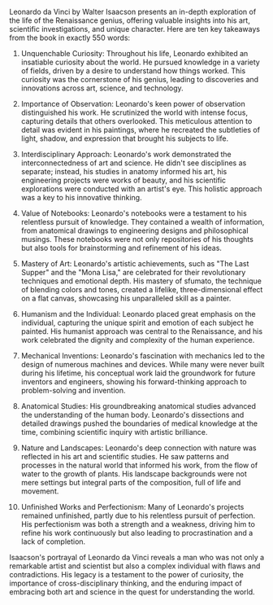 Leonardo da Vinci by Walter Isaacson presents an in-depth exploration of the life of the Renaissance genius, offering valuable insights into his art, scientific investigations, and unique character. Here are ten key takeaways from the book in exactly 550 words:

1. Unquenchable Curiosity:
Throughout his life, Leonardo exhibited an insatiable curiosity about the world. He pursued knowledge in a variety of fields, driven by a desire to understand how things worked. This curiosity was the cornerstone of his genius, leading to discoveries and innovations across art, science, and technology.

2. Importance of Observation:
Leonardo's keen power of observation distinguished his work. He scrutinized the world with intense focus, capturing details that others overlooked. This meticulous attention to detail was evident in his paintings, where he recreated the subtleties of light, shadow, and expression that brought his subjects to life.

3. Interdisciplinary Approach:
Leonardo's work demonstrated the interconnectedness of art and science. He didn't see disciplines as separate; instead, his studies in anatomy informed his art, his engineering projects were works of beauty, and his scientific explorations were conducted with an artist's eye. This holistic approach was a key to his innovative thinking.

4. Value of Notebooks:
Leonardo's notebooks were a testament to his relentless pursuit of knowledge. They contained a wealth of information, from anatomical drawings to engineering designs and philosophical musings. These notebooks were not only repositories of his thoughts but also tools for brainstorming and refinement of his ideas.

5. Mastery of Art:
Leonardo's artistic achievements, such as "The Last Supper" and the "Mona Lisa," are celebrated for their revolutionary techniques and emotional depth. His mastery of sfumato, the technique of blending colors and tones, created a lifelike, three-dimensional effect on a flat canvas, showcasing his unparalleled skill as a painter.

6. Humanism and the Individual:
Leonardo placed great emphasis on the individual, capturing the unique spirit and emotion of each subject he painted. His humanist approach was central to the Renaissance, and his work celebrated the dignity and complexity of the human experience.

7. Mechanical Inventions:
Leonardo's fascination with mechanics led to the design of numerous machines and devices. While many were never built during his lifetime, his conceptual work laid the groundwork for future inventors and engineers, showing his forward-thinking approach to problem-solving and invention.

8. Anatomical Studies:
His groundbreaking anatomical studies advanced the understanding of the human body. Leonardo's dissections and detailed drawings pushed the boundaries of medical knowledge at the time, combining scientific inquiry with artistic brilliance.

9. Nature and Landscapes:
Leonardo's deep connection with nature was reflected in his art and scientific studies. He saw patterns and processes in the natural world that informed his work, from the flow of water to the growth of plants. His landscape backgrounds were not mere settings but integral parts of the composition, full of life and movement.

10. Unfinished Works and Perfectionism:
Many of Leonardo's projects remained unfinished, partly due to his relentless pursuit of perfection. His perfectionism was both a strength and a weakness, driving him to refine his work continuously but also leading to procrastination and a lack of completion.

Isaacson's portrayal of Leonardo da Vinci reveals a man who was not only a remarkable artist and scientist but also a complex individual with flaws and contradictions. His legacy is a testament to the power of curiosity, the importance of cross-disciplinary thinking, and the enduring impact of embracing both art and science in the quest for understanding the world.